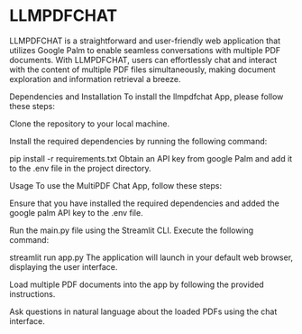 # LLMPDFCHAT
LLMPDFCHAT is a straightforward and user-friendly web application that utilizes Google Palm to enable seamless conversations with multiple PDF documents. With LLMPDFCHAT, users can effortlessly chat and interact with the content of multiple PDF files simultaneously, making document exploration and information retrieval a breeze.



Dependencies and Installation
To install the llmpdfchat  App, please follow these steps:

Clone the repository to your local machine.

Install the required dependencies by running the following command:

pip install -r requirements.txt
Obtain an API key from google Palm  and add it to the .env file in the project directory.

Usage
To use the MultiPDF Chat App, follow these steps:

Ensure that you have installed the required dependencies and added the google palm API key to the .env file.

Run the main.py file using the Streamlit CLI. Execute the following command:

streamlit run app.py
The application will launch in your default web browser, displaying the user interface.

Load multiple PDF documents into the app by following the provided instructions.

Ask questions in natural language about the loaded PDFs using the chat interface.

